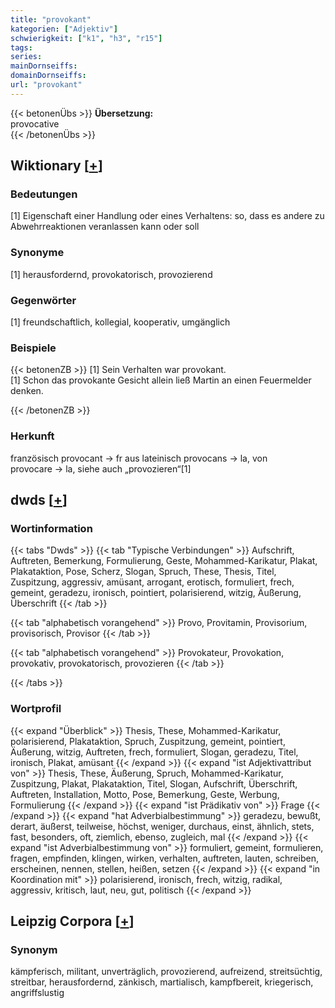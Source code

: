 ```yaml
---
title: "provokant"
kategorien: ["Adjektiv"]
schwierigkeit: ["k1", "h3", "r15"]
tags:
series:
mainDornseiffs:
domainDornseiffs:
url: "provokant"
---
```


{{< betonenÜbs >}}
**Übersetzung:**  
provocative  
{{< /betonenÜbs >}}

## Wiktionary [[+](https://de.wiktionary.org/wiki/provokant)]

### Bedeutungen
[1] Eigenschaft einer Handlung oder eines Verhaltens: so, dass es andere zu Abwehrreaktionen veranlassen kann oder soll  

### Synonyme
[1] herausfordernd, provokatorisch, provozierend  

### Gegenwörter
[1] freundschaftlich, kollegial, kooperativ, umgänglich  

### Beispiele
{{< betonenZB >}}
[1] Sein Verhalten war provokant.  
[1] Schon das provokante Gesicht allein ließ Martin an einen Feuermelder denken.  

{{< /betonenZB >}}
### Herkunft
französisch provocant → fr aus lateinisch provocans → la, von provocare → la, siehe auch „provozieren“[1]  



## dwds [[+](https://www.dwds.de/wb/provokant)]

### Wortinformation
{{< tabs "Dwds" >}}
{{< tab "Typische Verbindungen" >}}
Aufschrift, Auftreten, Bemerkung, Formulierung, Geste, Mohammed-Karikatur, Plakat, Plakataktion, Pose, Scherz, Slogan, Spruch, These, Thesis, Titel, Zuspitzung, aggressiv, amüsant, arrogant, erotisch, formuliert, frech, gemeint, geradezu, ironisch, pointiert, polarisierend, witzig, Äußerung, Überschrift
{{< /tab >}}

{{< tab "alphabetisch vorangehend" >}}
Provo, Provitamin, Provisorium, provisorisch, Provisor
{{< /tab >}}

{{< tab "alphabetisch vorangehend" >}}
Provokateur, Provokation, provokativ, provokatorisch, provozieren
{{< /tab >}}

{{< /tabs >}}

### Wortprofil
{{< expand "Überblick" >}} Thesis, These, Mohammed-Karikatur, polarisierend, Plakataktion, Spruch, Zuspitzung, gemeint, pointiert, Äußerung, witzig, Auftreten, frech, formuliert, Slogan, geradezu, Titel, ironisch, Plakat, amüsant {{< /expand >}}
{{< expand "ist Adjektivattribut von" >}} Thesis, These, Äußerung, Spruch, Mohammed-Karikatur, Zuspitzung, Plakat, Plakataktion, Titel, Slogan, Aufschrift, Überschrift, Auftreten, Installation, Motto, Pose, Bemerkung, Geste, Werbung, Formulierung {{< /expand >}}
{{< expand "ist Prädikativ von" >}} Frage {{< /expand >}}
{{< expand "hat Adverbialbestimmung" >}} geradezu, bewußt, derart, äußerst, teilweise, höchst, weniger, durchaus, einst, ähnlich, stets, fast, besonders, oft, ziemlich, ebenso, zugleich, mal {{< /expand >}}
{{< expand "ist Adverbialbestimmung von" >}} formuliert, gemeint, formulieren, fragen, empfinden, klingen, wirken, verhalten, auftreten, lauten, schreiben, erscheinen, nennen, stellen, heißen, setzen {{< /expand >}}
{{< expand "in Koordination mit" >}} polarisierend, ironisch, frech, witzig, radikal, aggressiv, kritisch, laut, neu, gut, politisch {{< /expand >}}

## Leipzig Corpora [[+](https://corpora.uni-leipzig.de/en/res?word=provokant&corpusId=deu_newscrawl-public_2018)]


### Synonym
kämpferisch, militant, unverträglich, provozierend, aufreizend, streitsüchtig, streitbar, herausfordernd, zänkisch, martialisch, kampfbereit, kriegerisch, angriffslustig

